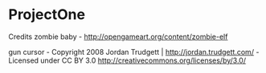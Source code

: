 # ProjectOne

Credits
zombie baby -
http://opengameart.org/content/zombie-elf

gun cursor -
Copyright 2008 Jordan Trudgett | http://jordan.trudgett.com/ - Licensed under CC BY 3.0 http://creativecommons.org/licenses/by/3.0/
